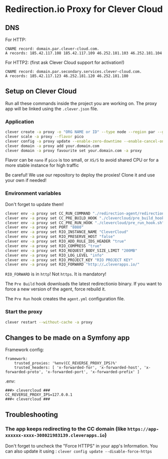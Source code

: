 # Redirection.io Proxy for Clever Cloud

## DNS

For HTTP:
```
CNAME record: domain.par.clever-cloud.com.
A records: 185.42.117.108 185.42.117.109 46.252.181.103 46.252.181.104
```

For HTTP2: (first ask Clever Cloud support for activation!)
```
CNAME record: domain.par.secondary.services.clever-cloud.com.
A records: 185.42.117.123 46.252.181.120 46.252.181.180
```

## Setup on Clever Cloud

Run all these commands inside the project you are working on.
The proxy app will be linked using the `.clever.json` file.

### Application

```bash
clever create -a proxy -o "ORG NAME or ID" --type node --region par --github "monsieurbiz/redirectionio-proxy" "Proxy"
clever scale -a proxy --flavor pico
clever config -a proxy update --enable-zero-downtime --enable-cancel-on-push --enable-force-https
clever domain -a proxy add your.domain.com
clever domain -a proxy favourite set your.domain.com -a proxy
```

Flavor can be `nano` if `pico` is too small, or `XS/S` to avoid shared CPU or for a more stable instance for high traffic

Be careful! We use our repository to deploy the proxies! Clone it and use your own if needed!

### Environment variables

Don't forget to update them!

```bash
clever env -a proxy set CC_RUN_COMMAND "./redirection-agent/redirectionio-agent --config-file ./agent.yml"
clever env -a proxy set CC_PRE_BUILD_HOOK "./clevercloud/pre_build_hook.sh"
clever env -a proxy set CC_PRE_RUN_HOOK "./clevercloud/pre_run_hook.sh"
clever env -a proxy set PORT "8080"
clever env -a proxy set RIO_INSTANCE_NAME "CleverCloud"
clever env -a proxy set RIO_PRESERVE_HOST "false"
clever env -a proxy set RIO_ADD_RULE_IDS_HEADER "true"
clever env -a proxy set RIO_COMPRESS "true"
clever env -a proxy set RIO_REQUEST_BODY_SIZE_LIMIT "200MB"
clever env -a proxy set RIO_LOG_LEVEL "info"
clever env -a proxy set RIO_PROJECT_KEY "RIO PROJECT KEY"
clever env -a proxy set RIO_FORWARD "http://…cleverapps.io/"
```

`RIO_FORWARD` is in `http`! Not `https`. It is mandatory!

The `Pre Build` hook downloads the latest redirectionio binary. If you want to force a new version of the agent, force rebuild it.

The `Pre Run` hook creates the `agent.yml` configuration file.

### Start the proxy

```bash
clever restart --without-cache -a proxy
```

## Changes to be made on a Symfony app

Framework config:

```
framework:
    trusted_proxies: '%env(CC_REVERSE_PROXY_IPS)%'
    trusted_headers: [ 'x-forwarded-for', 'x-forwarded-host', 'x-forwarded-proto', 'x-forwarded-port', 'x-forwarded-prefix' ]
```

.env:

```
###> clevercloud ###
CC_REVERSE_PROXY_IPS=127.0.0.1
###< clevercloud ###
```

## Troubleshooting

### The app keeps redirecting to the CC domain (like `https://app-xxxxxx-xxxx-308021983139.cleverapps.io`)

Don't forget to uncheck the "Force HTTPS" in your app's Information.
You can also update it using : `clever config update --disable-force-https`
